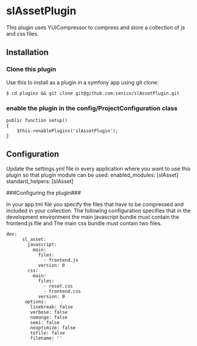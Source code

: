 # slAssetPlugin #

This plugin uses YUICompressor to compress and store a collection of js and css files.

## Installation ##

### Clone this plugin ###

Use this to install as a plugin in a symfony app using git clone:

	$ cd plugins && git clone git@github.com:senico/slAssetPlugin.git

### enable the plugin in the config/ProjectConfiguration class ###

	public function setup()
	{
		$this->enablePlugins('slAssetPlugin');
	}

## Configuration ##

Update the settings.yml file in every application where you want to use this plugin so that plugin module can be used:
	enabled_modules: [slAsset]
	standard_helpers: [slAsset]

###Configuring the plugin###

In your app.tml file you specify the files that have to be compressed and included in your collection. The following configuration specifies that in the development environment the main javascript bundle must contain the frontend.js file and The main css bundle must contain two files.

	dev:
          sl_asset:
            javascript:
              main:
                files:
                  - frontend.js
                version: 0
            css:
              main:
                files:
                  - reset.css
                  - frontend.css
                version: 0
           options:
             linebreak: false
             verbose: false
             nomunge: false
             semi: false
             nooptimize: false
             tofile: false
             filename: ''
